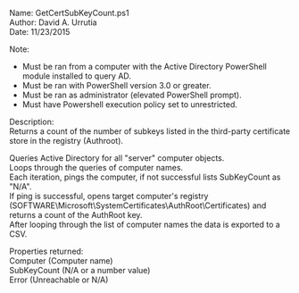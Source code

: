 Name: GetCertSubKeyCount.ps1  
Author: David A. Urrutia  
Date: 11/23/2015  

Note:

- Must be ran from a computer with the Active Directory PowerShell module installed to query AD.
- Must be ran with PowerShell version 3.0 or greater.
- Must be ran as administrator (elevated PowerShell prompt).
- Must have Powershell execution policy set to unrestricted.

Description:  
Returns a count of the number of subkeys listed in the third-party certificate store in the registry (Authroot).

Queries Active Directory for all "server" computer objects.  
Loops through the queries of computer names.  
Each iteration, pings the computer, if not successful lists SubKeyCount as "N/A".  
If ping is successful, opens target computer's registry  
(SOFTWARE\\Microsoft\\SystemCertificates\\AuthRoot\\Certificates) and returns a count of the AuthRoot key.  
After looping through the list of computer names the data is exported to a CSV.  

Properties returned:  
Computer (Computer name)  
SubKeyCount (N/A or a number value)  
Error (Unreachable or N/A)  
